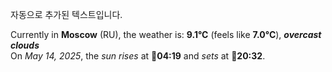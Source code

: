
자동으로 추가된 텍스트입니다.

<!--START_SECTION:weather:moscow-->
Currently in **Moscow** (RU), the weather is: **9.1°C** (feels like **7.0°C**), ***overcast clouds***<br/>
On *May 14, 2025*, the *sun rises* at 🌅**04:19** and *sets* at 🌇**20:32**.
<!--END_SECTION:weather-->
